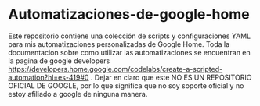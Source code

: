 # Automatizaciones-de-google-home
Este repositorio contiene una colección de scripts y configuraciones YAML para mis automatizaciones personalizadas de Google Home.
Toda la documentacion sobre como utilizar las automatizaciones se encuentran en la pagina de google developers https://developers.home.google.com/codelabs/create-a-scripted-automation?hl=es-419#0 . 
Dejar en claro que este NO ES UN REPOSITORIO OFICIAL DE GOOGLE, por lo que significa que no soy soporte oficial y no estoy afiliado a google de ninguna manera.